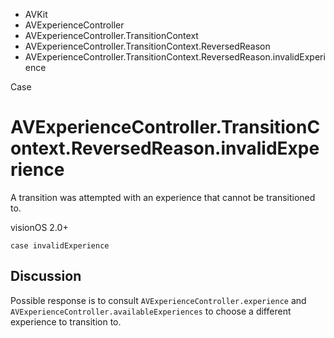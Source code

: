 

- AVKit
- AVExperienceController
- AVExperienceController.TransitionContext
- AVExperienceController.TransitionContext.ReversedReason
-  AVExperienceController.TransitionContext.ReversedReason.invalidExperience 

Case

# AVExperienceController.TransitionContext.ReversedReason.invalidExperience

A transition was attempted with an experience that cannot be transitioned to.

visionOS 2.0+

``` source
case invalidExperience
```

## Discussion

Possible response is to consult `AVExperienceController.experience` and `AVExperienceController.availableExperiences` to choose a different experience to transition to.

